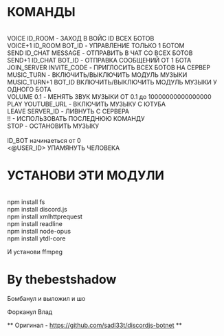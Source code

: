 <h1>КОМАНДЫ</h1><br/>
VOICE ID_ROOM - ЗАХОД В ВОЙС ID ВСЕХ БОТОВ <br/>
VOICE+1 ID_ROOM BOT_ID - УПРАВЛЕНИЕ ТОЛЬКО 1 БОТОМ<br/>
SEND ID_CHAT MESSAGE - ОТПРАВИТЬ В ЧАТ СО ВСЕХ БОТОВ<br/>
SEND+1 ID_CHAT BOT_ID - ОТПРАВКА СООБЩЕНИЙ ОТ 1 БОТА<br/>
JOIN_SERVER INVITE_CODE - ПРИГЛОСИТЬ ВСЕХ БОТОВ НА СЕРВЕР<br/>
MUSIC_TURN - ВКЛЮЧИТЬ/ВЫКЛЮЧИТЬ МОДУЛЬ МУЗЫКИ<br/>
MUSIC_TURN+1 BOT_ID ВКЛЮЧИТЬ/ВЫКЛЮЧИТЬ МОДУЛЬ МУЗЫКИ У ОДНОГО БОТА<br/>
VOLUME 0.1 - МЕНЯТЬ ЗВУК МУЗЫКИ ОТ 0.1 до 10000000000000000<br/>
PLAY YOUTUBE_URL - ВКЛЮЧИТЬ МУЗЫКУ С ЮТУБА<br/>
LEAVE SERVER_ID - ЛИВНУТЬ С СЕРВЕРА <br/>
!! - ИСПОЛЬЗОВАТЬ ПОСЛЕДНЮЮ КОМАНДУ <br/>
STOP - ОСТАНОВИТЬ МУЗЫКУ<br/>
<h1ПРОЧАЯ_ХУЙНЯ</h1><br/>
ID_BOT начинаеться от 0<br/>
<@USER_ID> УПАМЯНУТЬ ЧЕЛОВЕКА<br/>

<h1>УСТАНОВИ ЭТИ МОДУЛИ</h1><br/>
npm install fs<br/>
npm install discord.js<br/>
npm install xmlhttprequest<br/>
npm install readline<br/>
npm install node-opus<br/>
npm install ytdl-core<br/>

И установи ffmpeg<br/>
<h1>By thebestshadow</h1>


<p>Бомбанул и выложил и шо</p>

<p>Форканул Влад</p>

** Оригинал - https://github.com/sadl33t/discordjs-botnet **
